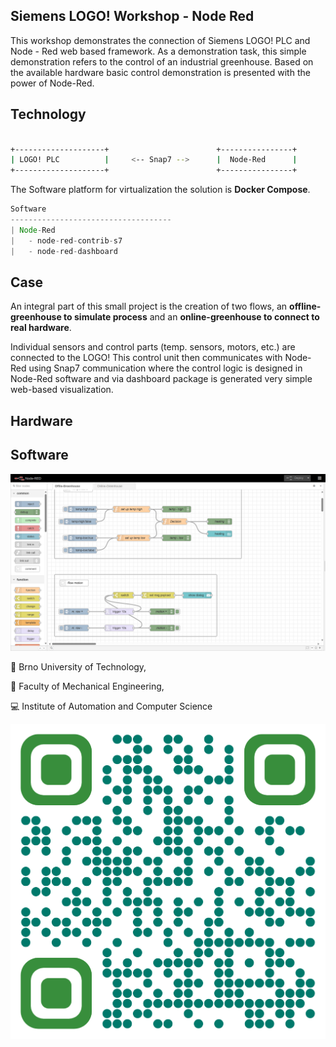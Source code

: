 ## Siemens LOGO! Workshop - Node Red

This workshop demonstrates the connection of Siemens LOGO! PLC and Node - Red web based framework. As a demonstration task, this simple demonstration refers to the control of an industrial greenhouse. Based on the available hardware basic control demonstration is presented with the power of Node-Red.


## Technology

```bash

+--------------------+                        +----------------+
| LOGO! PLC          |     <-- Snap7 -->      |  Node-Red      |
+--------------------+                        +----------------+


```

The Software platform for virtualization the solution is **Docker Compose**.


```javascript
Software
------------------------------------
| Node-Red
|   - node-red-contrib-s7
|   - node-red-dashboard
```

## Case

An integral part of this small project is the creation of two flows, an **offline-greenhouse to simulate process** and an **online-greenhouse to connect to real hardware**.

Individual sensors and control parts (temp. sensors, motors, etc.) are connected to the LOGO! This control unit then communicates with Node-Red using Snap7 communication where the control logic is designed in Node-Red software and via dashboard package is generated very simple web-based visualization.


## Hardware


## Software

![ex1](/docs/s1.png)

:red_circle: Brno University of Technology,

:large_blue_circle: Faculty of Mechanical Engineering,

:computer: Institute of Automation and Computer Science

![ex2](/docs/qrcode.png)